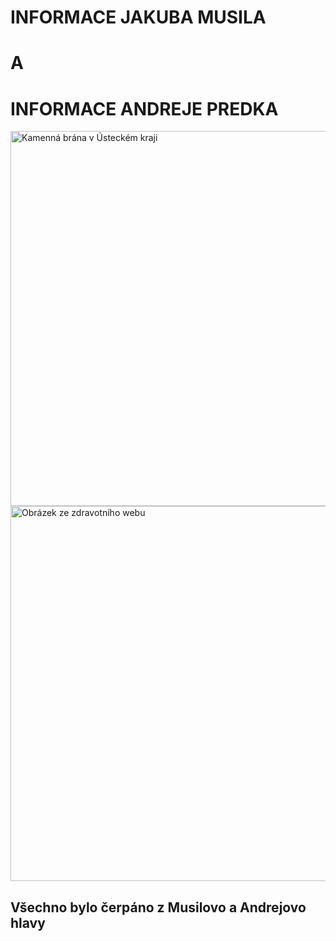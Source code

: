 <body>
    <h1>
        INFORMACE JAKUBA MUSILA 
    </h1>
    <h1>A</h1>
    <h1>
        INFORMACE ANDREJE PREDKA
    </h1>
    <img src="https://external-content.duckduckgo.com/iu/?u=https%3A%2F%2Fi2.wp.com%2Fepochanacestach.cz%2Fwp-content%2Fuploads%2F2020%2F04%2Fhappymag-cz.jpg%3Ffit%3D900%252C563%26ssl%3D1&f=1&nofb=1&ipt=d318238e4f33562faec815fb11cf402296e1a2589b7a854897cfdfba983802ca" alt="Kamenná brána v Ústeckém kraji" width="600">
    <img src="https://external-content.duckduckgo.com/iu/?u=https%3A%2F%2Fi0.wp.com%2Fwww.northcarolinahealthnews.org%2Fwp-content%2Fuploads%2F2021%2F07%2FScreen-Shot-2021-07-16-at-16.00.53.png%3Ffit%3D1836%252C1378%26ssl%3D1&f=1&nofb=1&ipt=f2035f56d7f9c411fa30d2ce14cb0040fe4f1e36fcf2a4c1d0f58e0fa0545377" alt="Obrázek ze zdravotního webu" width="600">
<h2>Všechno bylo čerpáno z Musilovo a Andrejovo hlavy</h2>
</body>

